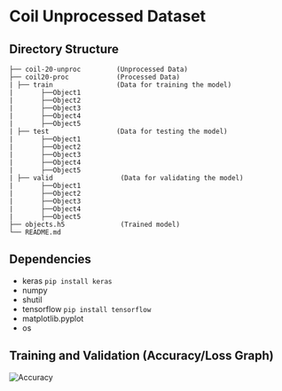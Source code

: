 # Coil Unprocessed Dataset

## Directory Structure

    ├── coil-20-unproc         (Unprocessed Data)
    ├── coil20-proc            (Processed Data)
    | ├── train                (Data for training the model)
    |       ├──Object1
    |       ├──Object2
    |       ├──Object3
    |       ├──Object4
    |       ├──Object5
    | ├── test                 (Data for testing the model)  
    |       ├──Object1
    |       ├──Object2
    |       ├──Object3
    |       ├──Object4
    |       ├──Object5
    | ├── valid                 (Data for validating the model)
    |       ├──Object1
    |       ├──Object2
    |       ├──Object3
    |       ├──Object4
    |       ├──Object5
    ├── objects.h5              (Trained model)                   
    └── README.md
    

## Dependencies
* keras ```pip install keras```
* numpy
* shutil
* tensorflow ```pip install tensorflow```
* matplotlib.pyplot
* os
## Training and Validation (Accuracy/Loss Graph)
![Accuracy](https://github.com/khairmuhammad/DataScience/blob/master/Assignments/Assignment-01%20Coil%20Dataset/tv.JPG)
